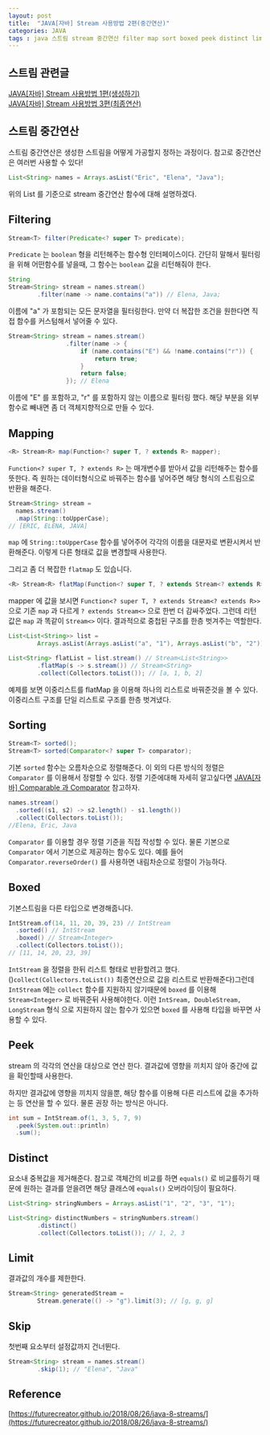 ```yaml
---
layout: post
title:  "JAVA[자바] Stream 사용방법 2편(중간연산)"
categories: JAVA
tags : java 스트림 stream 중간연산 filter map sort boxed peek distinct limit skip
---
```


## 스트림 관련글
[JAVA[자바] Stream 사용방법 1편(생성하기)](../Stream1)  
[JAVA[자바] Stream 사용방법 3편(최종연산)](../Stream3)  

## 스트림 중간연산
스트림 중간연산은 생성한 스트림을 어떻게 가공할지 정하는 과정이다.
참고로 중간연산은 여러번 사용할 수 있다!

```java
List<String> names = Arrays.asList("Eric", "Elena", "Java");
```
위의 List 를 기준으로 stream 중간연산 함수에 대해 설명하겠다.


## Filtering
```java
Stream<T> filter(Predicate<? super T> predicate);
```

`Predicate` 는 `boolean` 형을 리턴해주는 함수형 인터페이스이다. 
간단히 말해서 필터링을 위해 어떤함수를 넣을때, 그 함수는 `boolean` 값을 리턴해줘야 한다.

```java
String
Stream<String> stream = names.stream()
        .filter(name -> name.contains("a")) // Elena, Java;
```
이름에 "a" 가 포함되는 모든 문자열을 필터링한다.
만약 더 복잡한 조건을 원한다면 직접 함수를 커스텀해서 넣어줄 수 있다.

```java
Stream<String> stream = names.stream()
                .filter(name -> {
                    if (name.contains("E") && !name.contains("r")) {
                        return true;
                    }
                    return false;
                }); // Elena
```
이름에 "E" 를 포함하고, "r" 를 포함하지 않는 이름으로 필터링 했다.
해당 부분을 외부함수로 빼내면 좀 더 객체지향적으로 만들 수 있다.


## Mapping

```java
<R> Stream<R> map(Function<? super T, ? extends R> mapper);
```

`Function<? super T, ? extends R>` 는 매개변수를 받아서 값을 리턴해주는 함수를 뜻한다.
즉 원하는 데이터형식으로 바꿔주는 함수를 넣어주면 해당 형식의 스트림으로 반환을 해준다.


```java
Stream<String> stream = 
  names.stream()
  .map(String::toUpperCase);
// [ERIC, ELENA, JAVA]
```

`map` 에 `String::toUpperCase` 함수를 넣어주어 각각의 이름을
대문자로 변환시켜서 반환해준다. 이렇게 다른 형태로 값을 변경할때 사용한다.

그리고 좀 더 복잡한 `flatmap` 도 있습니다.

```java
<R> Stream<R> flatMap(Function<? super T, ? extends Stream<? extends R>> mapper);
```

mapper 에 값을 보시면 `Function<? super T, ? extends Stream<? extends R>>` 으로 
기존 `map` 과 다르게 `? extends Stream<>` 으로 한번 더 감싸주었다.
그런데 리턴값은 `map` 과 똑같이 `Stream<>` 이다. 결과적으로 중첩된
구조를 한층 벗겨주는 역할한다.

```java
List<List<String>> list =
        Arrays.asList(Arrays.asList("a", "1"), Arrays.asList("b", "2")); // [[a, 1], [b, 2]]

List<String> flatList = list.stream() // Stream<List<String>>
        .flatMap(s -> s.stream()) // Stream<String>
        .collect(Collectors.toList()); // [a, 1, b, 2] 
```
예제를 보면 이중리스트를 flatMap 을 이용해 하나의 리스트로 바꿔준것을 볼 수 있다. 이중리스트 구조를 단일 리스트로 구조를 한층 벗겨냈다.

## Sorting

```java
Stream<T> sorted();
Stream<T> sorted(Comparator<? super T> comparator);
```

기본 `sorted` 함수는 오름차순으로 정렬해준다. 이 외의 다른 방식의 정렬은
`Comparator` 를 이용해서 정렬할 수 있다. 정렬 기준에대해 자세히 알고싶다면 [JAVA[자바] Comparable 과 Comparator](../ComparableComparator) 참고하자.

```java
names.stream()
  .sorted((s1, s2) -> s2.length() - s1.length())
  .collect(Collectors.toList());
//Elena, Eric, Java
```
`Comparator` 를 이용할 경우 정렬 기준을 직접 작성할 수 있다. 물론 기본으로 `Comparator` 에서 기본으로 제공하는 함수도 있다.
예를 들어 `Comparator.reverseOrder()` 를 사용하면 내림차순으로 정렬이 가능하다.

## Boxed
기본스트림을 다른 타입으로 변경해줍니다.
```java
IntStream.of(14, 11, 20, 39, 23) // IntStream
  .sorted() // IntStream
  .boxed() // Stream<Integer>
  .collect(Collectors.toList());
// [11, 14, 20, 23, 39]
```
`IntStream` 을 정렬을 한뒤 리스트 형태로 반환할려고 했다. ()`collect(Collectors.toList())` 최종연산으로 값을 리스트로 반환해준다)그런데 `IntStream` 에는 `collect` 함수를 지원하지 않기때문에 `boxed` 를 이용해 `Stream<Integer>` 로 바꿔준뒤 사용해야한다.
이런 `IntSream, DoubleStream, LongStream` 형식
으로 지원하지 않는 함수가 있으면 `boxed` 를 사용해 타입을 바꾸면
사용할 수 있다.

## Peek
stream 의 각각의 연산을 대상으로 연산 한다.
결과값에 영향을 끼치지 않아 중간에 값을 확인할때 사용한다.

하지만 결과값에 영향을 끼치지 않을뿐, 해당 함수를 이용해 
다른 리스트에 값을 추가하는 등 연산을 할 수 있다. 물론 권장 하는 방식은 아니다.

```java
int sum = IntStream.of(1, 3, 5, 7, 9)
  .peek(System.out::println)
  .sum();
```

## Distinct

요소내 중복값을 제거해준다. 참고로 객체간의 비교를 하면 `equals()` 로 비교를하기 때문에 원하는 결과를 얻을려면 해당 클래스에
`equals()` 오버라이딩이 필요하다.

```java
List<String> stringNumbers = Arrays.asList("1", "2", "3", "1");

List<String> distinctNumbers = stringNumbers.stream()
        .distinct()
        .collect(Collectors.toList()); // 1, 2, 3
```

## Limit

결과값의 개수를 제한한다.

```java
Stream<String> generatedStream =
        Stream.generate(() -> "g").limit(3); // [g, g, g]
```

## Skip

첫번째 요소부터 설정값까지 건너뛴다.

```java
Stream<String> stream = names.stream()
        .skip(1); // "Elena", "Java"
```



## Reference
[https://futurecreator.github.io/2018/08/26/java-8-streams/](https://futurecreator.github.io/2018/08/26/java-8-streams/)
